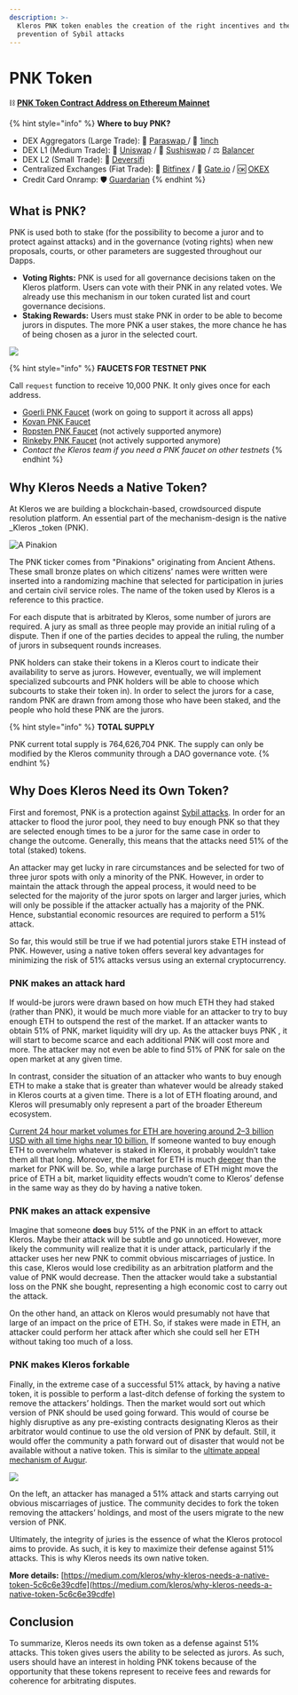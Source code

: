 ```yaml
---
description: >-
  Kleros PNK token enables the creation of the right incentives and the
  prevention of Sybil attacks
---
```


# PNK Token

⛓️ [**PNK Token Contract Address on Ethereum Mainnet**](https://etherscan.io/token/0x93ed3fbe21207ec2e8f2d3c3de6e058cb73bc04d)

{% hint style="info" %}
**Where to buy PNK?**

* DEX Aggregators (Large Trade): 🔼 [Paraswap ](https://paraswap.io/#/)/ 🦓 [1inch](https://1inch.exchange/#/)
* DEX L1 (Medium Trade): 🦄 [Un](https://app.uniswap.org/#/swap?inputCurrency=ETH\&outputCurrency=0x93ed3fbe21207ec2e8f2d3c3de6e058cb73bc04d)[iswap](https://app.uniswap.org/#/swap?inputCurrency=ETH\&outputCurrency=0x93ed3fbe21207ec2e8f2d3c3de6e058cb73bc04d) / 🍣 [S](https://app.sushi.com/swap)[ushiswap](https://app.sushi.com/swap?inputCurrency=ETH\&outputCurrency=0x93ed3fbe21207ec2e8f2d3c3de6e058cb73bc04d) / ⚖️ [Balancer](https://balancer.exchange/#/swap)
* DEX L2 (Small Trade): 🔷 [Deversifi](https://app.deversifi.com)
* Centralized Exchanges (Fiat Trade): 🍃 [Bitfinex](https://www.bitfinex.com/t/PNKETH) / 🚪 [Gate.io](https://www.gate.io/trade/PNK\_USDT/?ch=en\_sm\_0421) / 🆗 [OKEX](https://www.okex.com/markets/spot-info/pnk-usdt)
* Credit Card Onramp: 🛡️ [Guardarian](https://guardarian.com)
{% endhint %}

## What is PNK?

PNK is used both to stake (for the possibility to become a juror and to protect against attacks) and in the governance (voting rights) when new proposals, courts, or other parameters are suggested throughout our Dapps.

* **Voting Rights:** PNK is used for all governance decisions taken on the Kleros platform. Users can vote with their PNK in any related votes. We already use this mechanism in our token curated list and court governance decisions.
* **Staking Rewards:** Users must stake PNK in order to be able to become jurors in disputes. The more PNK a user stakes, the more chance he has of being chosen as a juror in the selected court.

![](.gitbook/assets/pnk-token.png)

{% hint style="info" %}
**FAUCETS FOR TESTNET PNK**

Call `request` function to receive 10,000 PNK. It only gives once for each address.

* [Goerli PNK Faucet](https://https/goerli.etherscan.io/address/0x4B89e798B10478A839Ea0Abcf86C4B94A3C782A4/README.md#writeContract) (work on going to support it across all apps)
* [Kovan PNK Faucet](https://kovan.etherscan.io/address/0x4e95b2e0ecb3bd394e1dddd775504820a746d3bd#writeContract)
* [Ropsten PNK Faucet](https://ropsten.etherscan.io/address/0x9AdCEAa6CFd7182b838Beb085e97729EB1Da681E#writeContract) (not actively supported anymore)
* [Rinkeby PNK Faucet](https://rinkeby.etherscan.io/address/0xb01c9de0e9de0a6cab6df586484707b7078de684#writeContract) (not actively supported anymore)
* _Contact the Kleros team if you need a PNK faucet on other testnets_
{% endhint %}

## Why Kleros Needs a Native Token? <a href="#e301" id="e301"></a>

At Kleros we are building a blockchain-based, crowdsourced dispute resolution platform. An essential part of the mechanism-design is the native \_Kleros \_token (PNK).

![A Pinakion](.gitbook/assets/1\_ecud\_ah2egiomrvl8l8o0a.jpeg)

The PNK ticker comes from "Pinakions" originating from Ancient Athens. These small bronze plates on which citizens’ names were written were inserted into a randomizing machine that selected for participation in juries and certain civil service roles. The name of the token used by Kleros is a reference to this practice.

For each dispute that is arbitrated by Kleros, some number of jurors are required. A jury as small as three people may provide an initial ruling of a dispute. Then if one of the parties decides to appeal the ruling, the number of jurors in subsequent rounds increases.

PNK holders can stake their tokens in a Kleros court to indicate their availability to serve as jurors. However, eventually, we will implement specialized subcourts and PNK holders will be able to choose which subcourts to stake their token in). In order to select the jurors for a case, random PNK are drawn from among those who have been staked, and the people who hold these PNK are the jurors.

{% hint style="info" %}
**TOTAL SUPPLY**

PNK current total supply is 764,626,704 PNK. The supply can only be modified by the Kleros community through a DAO governance vote.
{% endhint %}

## Why Does Kleros Need its Own Token? <a href="#cadc" id="cadc"></a>

First and foremost, PNK is a protection against [Sybil attacks](https://en.wikipedia.org/wiki/Sybil\_attack). In order for an attacker to flood the juror pool, they need to buy enough PNK so that they are selected enough times to be a juror for the same case in order to change the outcome. Generally, this means that the attacks need 51% of the total (staked) tokens.

An attacker may get lucky in rare circumstances and be selected for two of three juror spots with only a minority of the PNK. However, in order to maintain the attack through the appeal process, it would need to be selected for the majority of the juror spots on larger and larger juries, which will only be possible if the attacker actually has a majority of the PNK. Hence, substantial economic resources are required to perform a 51% attack.

So far, this would still be true if we had potential jurors stake ETH instead of PNK. However, using a native token offers several key advantages for minimizing the risk of 51% attacks versus using an external cryptocurrency.

### PNK makes an attack hard <a href="#5cc3" id="5cc3"></a>

If would-be jurors were drawn based on how much ETH they had staked (rather than PNK), it would be much more viable for an attacker to try to buy enough ETH to outspend the rest of the market. If an attacker wants to obtain 51% of PNK, market liquidity will dry up. As the attacker buys PNK , it will start to become scarce and each additional PNK will cost more and more. The attacker may not even be able to find 51% of PNK for sale on the open market at any given time.

In contrast, consider the situation of an attacker who wants to buy enough ETH to make a stake that is greater than whatever would be already staked in Kleros courts at a given time. There is a lot of ETH floating around, and Kleros will presumably only represent a part of the broader Ethereum ecosystem.

[Current 24 hour market volumes for ETH are hovering around 2–3 billion USD with all time highs near 10 billion.](https://coinmarketcap.com/currencies/ethereum/) If someone wanted to buy enough ETH to overwhelm whatever is staked in Kleros, it probably wouldn’t take them all that long. Moreover, the market for ETH is much [deeper](https://en.wikipedia.org/wiki/Market\_depth) than the market for PNK will be. So, while a large purchase of ETH might move the price of ETH a bit, market liquidity effects woudn’t come to Kleros’ defense in the same way as they do by having a native token.

### PNK makes an attack expensive <a href="#78fc" id="78fc"></a>

Imagine that someone **does** buy 51% of the PNK in an effort to attack Kleros. Maybe their attack will be subtle and go unnoticed. However, more likely the community will realize that it is under attack, particularly if the attacker uses her new PNK to commit obvious miscarriages of justice. In this case, Kleros would lose credibility as an arbitration platform and the value of PNK would decrease. Then the attacker would take a substantial loss on the PNK she bought, representing a high economic cost to carry out the attack.

On the other hand, an attack on Kleros would presumably not have that large of an impact on the price of ETH. So, if stakes were made in ETH, an attacker could perform her attack after which she could sell her ETH without taking too much of a loss.

### PNK makes Kleros forkable <a href="#2d51" id="2d51"></a>

Finally, in the extreme case of a successful 51% attack, by having a native token, it is possible to perform a last-ditch defense of forking the system to remove the attackers’ holdings. Then the market would sort out which version of PNK should be used going forward. This would of course be highly disruptive as any pre-existing contracts designating Kleros as their arbitrator would continue to use the old version of PNK by default. Still, it would offer the community a path forward out of disaster that would not be available without a native token. This is similar to the [ultimate appeal mechanism of Augur](https://medium.com/kleros/kleros-and-augur-keeping-people-honest-on-ethereum-through-game-theory-56210457649c).

![](.gitbook/assets/pnk.png)

On the left, an attacker has managed a 51% attack and starts carrying out obvious miscarriages of justice. The community decides to fork the token removing the attackers’ holdings, and most of the users migrate to the new version of PNK.

Ultimately, the integrity of juries is the essence of what the Kleros protocol aims to provide. As such, it is key to maximize their defense against 51% attacks. This is why Kleros needs its own native token.

**More details:** [https://medium.com/kleros/why-kleros-needs-a-native-token-5c6c6e39cdfe](https://medium.com/kleros/why-kleros-needs-a-native-token-5c6c6e39cdfe)

## Conclusion

To summarize, Kleros needs its own token as a defense against 51% attacks. This token gives users the ability to be selected as jurors. As such, users should have an interest in holding PNK tokens because of the opportunity that these tokens represent to receive fees and rewards for coherence for arbitrating disputes.
